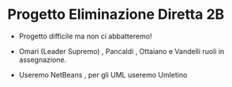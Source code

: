 # Progetto Eliminazione Diretta 2B

* Progetto difficile ma non ci abbatteremo!

* Omari (Leader Supremo) , Pancaldi , Ottaiano e Vandelli ruoli in assegnazione.

* Useremo NetBeans , per gli UML useremo Umletino
